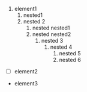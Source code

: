 1. element1
   1. nested1
   2. nested 2
      1. nested nested1
      2. nested nested2
         1. nested 3
            1. nested 4
               1. nested 5
               2. nested 6
- [ ] element2
* element3
